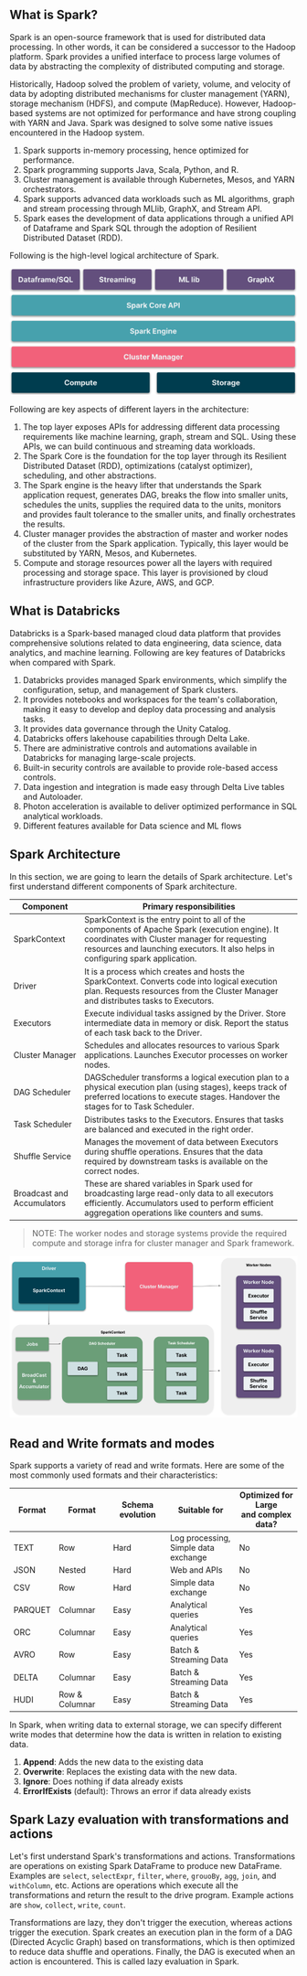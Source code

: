## What is Spark?

Spark is an open-source framework that is used for distributed data processing. In other words, it can be considered a successor to the Hadoop platform. Spark provides a unified interface to process large volumes of data by abstracting the complexity of distributed computing and storage.

Historically, Hadoop solved the problem of variety, volume, and velocity of data by adopting distributed mechanisms for cluster management (YARN), storage mechanism (HDFS), and compute (MapReduce). However, Hadoop-based systems are not optimized for performance and have strong coupling with YARN and Java. Spark was designed to solve some native issues encountered in the Hadoop system.

1. Spark supports in-memory processing, hence optimized for performance.
2. Spark programming supports Java, Scala, Python, and R.
3. Cluster management is available through Kubernetes, Mesos, and YARN orchestrators.
4. Spark supports advanced data workloads such as ML algorithms, graph and stream processing through MLlib, GraphX, and Stream API.
5. Spark eases the development of data applications through a unified API of Dataframe and Spark SQL through the adoption of Resilient Distributed Dataset (RDD).

Following is the high-level logical architecture of Spark.

![Spark logical architecture](./../images/spark-basics.png)

Following are key aspects of different layers in the architecture:
1. The top layer exposes APIs for addressing different data processing requirements like machine learning, graph, stream and SQL. Using these APIs, we can build continuous and streaming data workloads.
2. The Spark Core is the foundation for the top layer through its Resilient Distributed Dataset (RDD), optimizations (catalyst optimizer), scheduling, and other abstractions.
3. The Spark engine is the heavy lifter that understands the Spark application request, generates DAG, breaks the flow into smaller units, schedules the units, supplies the required data to the units, monitors and provides fault tolerance to the smaller units, and finally orchestrates the results.
4. Cluster manager provides the abstraction of master and worker nodes of the cluster from the Spark application. Typically, this layer would be substituted by YARN, Mesos, and Kubernetes.
5. Compute and storage resources power all the layers with required processing and storage space. This layer is provisioned by cloud infrastructure providers like Azure, AWS, and GCP.

## What is Databricks

Databricks is a Spark-based managed cloud data platform that provides comprehensive solutions related to data engineering, data science, data analytics, and machine learning. Following are key features of Databricks when compared with Spark.

1. Databricks provides managed Spark environments, which simplify the configuration, setup, and management of Spark clusters.
2. It provides notebooks and workspaces for the team's collaboration, making it easy to develop and deploy data processing and analysis tasks.
3. It provides data governance through the Unity Catalog.
4. Databricks offers lakehouse capabilities through Delta Lake.
5. There are administrative controls and automations available in Databricks for managing large-scale projects.
6. Built-in security controls are available to provide role-based access controls.
7. Data ingestion and integration is made easy through Delta Live tables and Autoloader.
8. Photon acceleration is available to deliver optimized performance in SQL analytical workloads.
9. Different features available for Data science and ML flows

## Spark Architecture

In this section, we are going to learn the details of Spark architecture. Let's first understand different components of Spark architecture.

| Component                  | Primary responsibilities                                                                                                                                                                                                           |
|----------------------------|------------------------------------------------------------------------------------------------------------------------------------------------------------------------------------------------------------------------------------|
| SparkContext               | SparkContext is the entry point to all of the components of Apache Spark (execution engine). It coordinates with Cluster manager for requesting resources and launching executors. It also helps in configuring spark application. |
| Driver                     | It is a process which creates and hosts the SparkContext. Converts code into logical execution plan. Requests resources from the Cluster Manager and distributes tasks to Executors.                                               |
| Executors                  | Execute individual tasks assigned by the Driver. Store intermediate data in memory or disk. Report the status of each task back to the Driver.                                                                                     |
| Cluster Manager            | Schedules and allocates resources to various Spark applications. Launches Executor processes on worker nodes.                                                                                                                      |
| DAG Scheduler              | DAGScheduler transforms a logical execution plan to a physical execution plan (using stages), keeps track of preferred locations to execute stages. Handover the stages for to Task Scheduler.                                     |
| Task Scheduler             | Distributes tasks to the Executors. Ensures that tasks are balanced and executed in the right order.                                                                                                                               |
| Shuffle Service            | Manages the movement of data between Executors during shuffle operations. Ensures that the data required by downstream tasks is available on the correct nodes.                                                                    |
| Broadcast and Accumulators | These are shared variables in Spark used for broadcasting large read-only data to all executors efficiently. Accumulators used to perform efficient aggregation operations like counters and sums.                                 |

> NOTE: The worker nodes and storage systems provide the required compute and storage infra for cluster manager and Spark framework.

![Spark Architecture](../images/spark-architecture.png)

## Read and Write formats and modes

Spark supports a variety of read and write formats. Here are some of the most commonly used formats and their characteristics:


| Format  | Format         | Schema evolution | Suitable for                              | Optimized for Large <br/>and complex data? |
|---------|----------------|------------------|-------------------------------------------|--------------------------------------------|
| TEXT    | Row            | Hard             | Log processing, <br/>Simple data exchange | No                                         |
| JSON    | Nested         | Hard             | Web and APIs                              | No                                         |
| CSV     | Row            | Hard             | Simple data exchange                      | No                                         |
| PARQUET | Columnar       | Easy             | Analytical queries                        | Yes                                        |
| ORC     | Columnar       | Easy             | Analytical queries                        | Yes                                        |
| AVRO    | Row            | Easy             | Batch & Streaming Data                    | Yes                                        |
| DELTA   | Columnar       | Easy             | Batch & Streaming Data                    | Yes                                        |
| HUDI    | Row & Columnar | Easy             | Batch & Streaming Data                    | Yes                                        |

In Spark, when writing data to external storage, we can specify different write modes that determine how the data is written in relation to existing data. 

1. **Append**: Adds the new data to the existing data
2. **Overwrite**: Replaces the existing data with the new data.
3. **Ignore**: Does nothing if data already exists
4. **ErrorIfExists** (default): Throws an error if data already exists

## Spark Lazy evaluation with transformations and actions

Let's first understand Spark's transformations and actions. Transformations are operations on existing Spark DataFrame to produce new DataFrame. Examples are `select`, `selectExpr`, `filter`, `where`, `grouoBy`, `agg`, `join`, and `withColumn`, etc. Actions are operations which execute all the transformations and return the result to the drive program. Example actions are `show`, `collect`, `write`, `count`.

Transformations are lazy, they don't trigger the execution, whereas actions trigger the execution. Spark creates an execution plan in the form of a DAG (Directed Acyclic Graph) based on transformations, which is then optimized to reduce data shuffle and operations. Finally, the DAG is executed when an action is encountered. This is called lazy evaluation in Spark.

